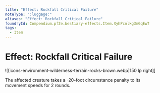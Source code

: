 ```yaml
---
title: "Effect: Rockfall Critical Failure"
noteType: ":luggage:"
aliases: "Effect: Rockfall Critical Failure"
foundryId: Compendium.pf2e.bestiary-effects.Item.XyhPcnlkg3mGqEwT
tags:
  - Item
---
```


# Effect: Rockfall Critical Failure
![[icons-environment-wilderness-terrain-rocks-brown.webp|150 lp right]]

The affected creature takes a -20-foot circumstance penalty to its movement speeds for 2 rounds.
